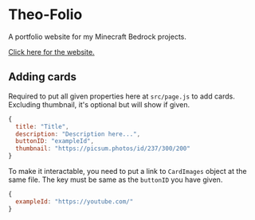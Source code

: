 # Theo-Folio

A portfolio website for my Minecraft Bedrock projects.

[Click here for the website.](https://theoristmc.github.io/theo-folio/)

## Adding cards

Required to put all given properties here at `src/page.js` to add cards. Excluding thumbnail, it's optional but will show if given.

```js
{
  title: "Title",
  description: "Description here...",
  buttonID: "exampleId",
  thumbnail: "https://picsum.photos/id/237/300/200"
}
```

To make it interactable, you need to put a link to `CardImages` object at the same file. The key must be same as the `buttonID` you have given.

```js
{
  exampleId: "https://youtube.com/"
}
```